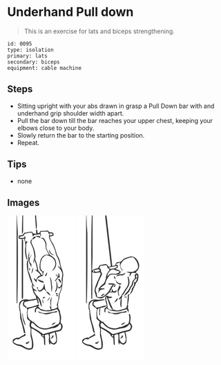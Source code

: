 # Underhand Pull down
> This is an exercise for lats and biceps strengthening.

``` 
id: 0095 
type: isolation 
primary: lats 
secondary: biceps 
equipment: cable machine 
``` 

## Steps

 - Sitting upright with your abs drawn in grasp a Pull Down bar with and underhand grip shoulder width apart.
 - Pull the bar down till the bar reaches your upper chest, keeping your elbows close to your body.
 - Slowly return the bar to the starting position.
 - Repeat.

## Tips

 - none

## Images

<svg width="118pt" height="250pt" viewBox="0 0 118 250" xmlns="http://www.w3.org/2000/svg">
  <g fill="#FFF">
    <path d="M0 0h16.32c-.17 45-.04 89.99-.08 134.99.04 5.89-.16 11.78.21 17.66l.97-.21c1.22-36.14 1.22-72.3.98-108.44-.82-5.99.54-12.01-.26-17.99-.83-8.65-.98-17.34-1.41-26.01h9.45c-.11 10.98-1 21.98-.4 32.95.88-1.89 1.79-3.86 1.71-5.99.05-8.99-.02-17.97-.01-26.96h20.8c.37 7.85 1.25 15.67 1.65 23.52.26-.17.77-.5 1.03-.66 1.41-7.52-1.03-15.24-.8-22.86H118v250H0V0m51.18 24.63l-.85-.1c-.29 2.47-.17 4.95.2 7.4-2.63-.27-6.46.56-6.82-3.16-4.69-1.04-9.18 1.19-13.84 1.32-1.05 1.26-1.93 2.66-2.99 3.91-2.1.53-4.27.67-6.41.89-.36 1.51-.69 3.02-1 4.54 2.87 2.36 6.46 1.62 9.81.91 1.26 4.75 3.02 9.62 2.11 14.61-.89 6.09-.31 12.32 1.3 18.25.52 1.38.77 3.67 2.69 3.62-3.05-9.21-3.23-19.75-2.19-28.97.4 0 1.21 0 1.61-.01-.15-1.34-.3-2.69-.46-4.03-.52.66-1.05 1.33-1.58 2-1.86.51-1.27-2.71-2.12-3.7.42-1.37.84-2.73 1.27-4.09a181.6 181.6 0 0 0-2.05-2.61c.01.8.05 2.39.06 3.19-3.07.38-6.28 1.18-9.18-.4 1.87-2.27 4.99-2 7.57-2.71.99-1.52 1.3-4.12 3.56-4.14 3.73-.34 7.43-2.16 11.19-1.23.51 1.99.79 4.04 1.38 6.02 1.32-.19 1.87-1.47 2.56-2.44 3.53-.42 7.06-.81 10.57-1.3-.11 1.19-.35 3.59-.46 4.78 1.78-1.97 2-4.59.46-6.79.27-.58.81-1.75 1.08-2.34 4.03.19 8.06.24 12.09.02.43 1.35.83 2.71 1.21 4.08 1.88-1.32 4.25-.83 6.4-.84.12.56.35 1.66.47 2.22-1.71.56-3.43 1.09-5.16 1.57l.75-1.95-1.89-.76c.16 1.84.17 3.67.03 5.51 1.38 5.07 4.31 9.46 6.84 13.99 1.68 4.33 4.01 8.46 4.68 13.11.84 4.88 4.12 8.82 5.51 13.51 1.3 4.51 2.17 9.13 3.27 13.68-1.43-1.83-2.72-3.95-5.03-4.79 1.41 2.77 3.53 5.06 5.39 7.52.87 1.74 1.43 3.63 2.41 5.33.16 3.12-.37 6.21-.96 9.26-.73 2.99.97 6.03.08 9-.74 2.3-2.17 4.27-3.54 6.22-1.21-.46-2.42-.91-3.63-1.35.74 1.28 1.47 2.55 2.21 3.83 1.92-.91 3.37-2.45 4.63-4.12-1.08 4.69-1.76 9.77-4.85 13.66-.31 6.03-.68 12.37-3.33 17.89.38 1.67.69 3.35.97 5.05-3.17 1.99-6.79 3.29-10.58 3.2-.63-7.06-1.23-14.35 1.2-21.15-4.29 4.41-3.05 11.29-2.09 16.77l-2.15-.6c.77 2.12 1.55 4.24 2.3 6.38-3.07.31-6.15.54-9.23.57-3.03-1.25-6.42-1.33-9.41-2.73-1.31-1.49-2.35-3.39-4.46-3.81 2.27-.06 2.76-2.2 2.07-4.08-6.58 3.08-13.91 4.85-21.14 5.91-.65-.99-1.3-2-1.92-3.01-.8-.51-1.59-1.02-2.38-1.53l-.21-3.54c.31-.49.93-1.46 1.23-1.94 6.76-1.33 13.58-2.32 20.31-3.81-.58-.62-1.17-1.21-1.77-1.8-3.64.93-7.35 1.51-11.04 2.16-5.68-2.15-13.68-1.04-16.71 4.79-1.21 5.46-.72 11.1 1.01 16.39-.09 3.78.13 7.56.49 11.32 2.64 8.44 4.79 17.08 6.59 25.75.53-.31 1.58-.91 2.11-1.21-1.27-8.43-4.81-16.26-6.38-24.64-.81-6.36-2.02-12.67-2.98-19.01-.56-3.38.49-6.89 2.44-9.65 1.23-1.77 3.61-1.88 5.46-2.64-2.47 2.28-3.36 5.58-2.25 8.79 1.38 1.5 3.23 2.45 4.87 3.63.02.38.05 1.13.07 1.51.3-.3.91-.89 1.21-1.18.45 1.09.89 2.19 1.32 3.28-1.79 4.19-.5 8.82-.84 13.22-.48 3.49 3.35 5.02 5.54 6.89-.89 3.8-2.36 8.45.71 11.67.22 5.64-.92 11.42.76 16.93 1.56 5.61 2.17 11.77.96 17.46-5.17 2.52-10.44-.7-14.71-3.48-3.08-2.25-7.02-2.1-10.55-3.06-2.44-.78-4.54-2.31-6.67-3.69 1.26-1.99 2.75-3.84 4.75-5.13 2.25.29 4.93 1.18 6.71-.79 3-2.62 7-3.46 10.27-5.6-.2-.82-.59-2.46-.78-3.28-.95.9-1.87 1.84-2.77 2.79-2.85 1.23-5.57 2.73-8.02 4.63-4.18-.28-8.32.84-11.08 4.15.08 1.5-.22 3.08.3 4.52 3.38 3.44 8 5.2 12.69 5.94 5.22 1.95 9.77 6.19 15.61 6.25 2.49-.53 6.59-.91 6.79-4.18 1.8-8.18-1.67-16.18-3.02-24.14-.02-2.97-.3-5.95.15-8.89 5.38 2.34 10.1 5.89 14.89 9.24 1.62.86 1.82 2.81 2.69 4.26 1.06 1.22 2.62 1.86 3.79 2.99.75 3.12.4 6.37.73 9.55-.22 1.58.73 2.69 1.98 3.5-.27-6-.03-12.03-.76-17.99 2.05-.61 4.11-1.21 6.18-1.76.77 2.27 1.47 4.65.97 7.07-.69 3.66.05 7.33.62 10.95l1.85-.54c-.14-.75-.43-2.26-.57-3.01.5.62.98 1.27 1.44 1.94 1.8.81 3.64 1.55 5.48 2.28 2.06-1.22 4.63-2.52 4.85-5.24.79-5.66-.06-11.42-1.61-16.88 2.45-.56 4.95-.94 7.35-1.71 2.53-1.19 3.58-4.03 4.28-6.54.76-3.3-1.63-5.95-3.61-8.23.96-4.73 1.59-9.79-.1-14.43-.67-1.83-.7-3.79-.83-5.71-1.5-1.64-2.61-3.65-2.95-5.87-2.04-7.74 2.89-15.07 2.13-22.86 5.09-8.41 5.2-18.66 5.66-28.17 1.78-5.55.4-11.34-1.83-16.52-2.62-5.81-2.19-12.48-5.02-18.21-1.55-3.35-3.96-6.38-4.48-10.13-.48-3.17-1.94-6.05-2.99-9.04-1.91-6.49-7.44-11.38-8.23-18.29 2.24-.52 4.46-1.14 6.68-1.75-.27-1.49.25-3.42-1.08-4.51-1.51-1.68-4.08-.78-6.06-1.08-1.02-1.06-2.06-2.1-3.14-3.1-3.69.83-7.45.45-11.18.52-2.15-.02-2.6 2.56-3.57 3.99-.67.01-2.02.04-2.69.06-.37-1.98-.65-3.97-1.05-5.94l-.62-.23m3.2 13.05c1.2.68 2.43 1.3 3.7 1.86-.46-.91-1.38-2.72-1.84-3.63-2.47-.54-5.02-.01-7.51.12 1.69 1.11 3.65 1.53 5.65 1.65m-8.6.03l-.54.52c-.4.46-1.22 1.37-1.62 1.82.48.51.97 1.01 1.47 1.5 1.63-1.32 3.27-2.63 4.97-3.86-1.31-.75-3.11-1.35-4.28.02m13.38 1.42c-.33 1.49 1.98.97 2.81 1.68 1.67 1.54 2.54 3.75 3.59 5.73 2.05 3.73.11 8.24 1.94 12.03 1.66 3.41 3.27 6.85 5.16 10.15-6.52-2.4-13.28 2.87-14.91 9.1-1.18 4.91-2.11 10.08-1.18 15.12.19 2.86 3.58 3.66 4.65 6.08.29 1.86.09 3.76-.02 5.63-2.67-2.73-4.2-6.38-7.3-8.73-1.26-6.82-2.51-13.7-5.58-20 1.34-3.54.76-7.27-.07-10.85-.48-6.18-3.73-11.59-5.98-17.23-.93-2.65-.09-5.25 2.64-6.4-.72.12-2.15.38-2.87.51-1.54 1.75-2.32 4.05-1.25 6.27 2.45 5.38 5.13 10.85 5.55 16.86.91 4.2 1.89 9.02-.87 12.77.04 1.85.15 3.71.46 5.54 1.05-2.17.5-4.63.66-6.93 3.11 5.65 4.65 11.98 5.38 18.35-.87-.1-2.61-.29-3.48-.39 3.37 3.13 7.97 5.16 9.46 9.88-1.44.45-2.87.92-4.29 1.41-1.11 2.11-2.46 4.07-3.71 6.09-1.27-1.16-2.55-2.29-3.98-3.24.65 3.08 2.77 5.48 5.02 7.55.2-1.76-.03-3.58.51-5.28 1.22-1.62 3.02-2.66 4.58-3.92 1.99-.73 3.96-1.52 5.99-2.13.73-2.54-.44-6.18 2.58-7.44-1.52-.07-3.05-.13-4.58-.18l1.06-.87c-1.11-1.33-3.18-2.24-3.18-4.22-.83-5.34-.08-10.95 1.9-15.96 1.41-3.66 4.86-5.76 8.23-7.37 6.69 1.54 14.66 5.62 15.27 13.31.95 5.56-2.57 10.64-6.02 14.58 8.45-3.83 10.22-16.4 3.93-22.88-1.93-2.2-4.68-3.33-6.98-5.05-2.52-3.99-5.18-8.03-6.47-12.62-.2-3.41 1.03-7.11-.82-10.25-1.55-3.18-3.13-8.42-7.83-6.7m-33.53 1.82c-.08 1.01-.23 3.02-.3 4.02-.18 31-.04 61.99-.1 92.98-.02 2.43.02 4.87.23 7.29 2.54-.8 1.91-3.36 2.06-5.27-.05-31.32-.04-62.64 0-93.96-.21-1.8.58-4.4-1.89-5.06m55.84 29c-1.67-2.13-4.06-3.49-5.98-5.35-1.06-1.58-1.62-3.41-2.42-5.12-1.47 5.31 4.32 8.67 8.4 10.47m-44.92-.61c-.69 1.6-.22 3.35.2 4.94.19 1.89.02 3.8.35 5.67 1.49 3.66 4.03 6.93 4.49 10.97.01-2.03.18-4.05.44-6.05-1.1-1.48-2.22-2.94-3.38-4.38.3-2.52-.3-5.32 1.18-7.56 1.09-1.88 2.12-3.81 2.78-5.89-1.62 2.07-2.68 4.5-4.07 6.73l-.55-.75c-.53-.87-.8-1.8-.8-2.79.25-.25.75-.76 1.01-1.01-.07-2.79-.05-5.58.08-8.37-.61 2.83-.46 5.83-1.73 8.49M34.39 79.5c-.79 5.57-.12 11.22.79 16.73 2.49 7.81 4.43 15.86 8.33 23.13-.42 1.85-1.17 3.81-.39 5.68 1.52 4.33 1.91 9.23 5.05 12.83 2.05 1.98 1.86 4.91 2.22 7.52 1.68 2.54 2.77 5.41 2.64 8.5.58-.71 1.16-1.42 1.75-2.13-.41-3.18-1.61-6.14-2.73-9.11 4.97 4.11 3.82 11.48 8.08 16.04-.69-4.79-1.17-9.85-3.6-14.13-3.73-4.59-9.08-8.38-10.17-14.57 1.75.72 3.51 1.42 5.34 1.95-1.65-2.66-4.8-3.69-6.79-6-.25-1.23-.76-3.7-1.01-4.93 1.35 1.13 2.74 2.19 4.18 3.2-2.19-3.62-5.1-7.03-5.21-11.49-2.24-5.54-3.75-11.41-6.46-16.75.06-6.34-.84-12.67-.37-19.03-.6.82-1.15 1.68-1.65 2.56m4.55 16.1c.68-1.37.71-3.25.08-4.64-1.39.37-1.39 4.22-.08 4.64m2.61 5.78c2.86-2.7 3.38-6.64 3.49-10.39-2.46 2.94-1.67 7.12-3.49 10.39m27.46-2.74c-1.22 2.15-2.41 4.32-3.66 6.46.36.13 1.08.4 1.44.53 1.75-1.94 2.91-4.34 2.22-6.99m19.85.94c-.07 2.14-.06 4.28-.01 6.41-1.02-.94-3.04-2.82-4.06-3.76l-.61 1.11c.93.76 2.81 2.28 3.74 3.04-1.79 2.77-3.94 5.29-5.61 8.13 4.21-1.04 4.34-7.18 8.98-7.08-.41-2.73-.52-5.65-2.43-7.85m-12.1 33.87c1.06-3.76 1.83-7.75 1.01-11.63-1-5.08-.28-10.68-3.56-15.06 1.46 8.82 2.65 17.73 2.55 26.69m11.6-22.34c1.79 2.12 3.18 4.54 4.92 6.69 1.07-3.28-1.38-5.83-3.36-8.05l-1.56 1.36M52.57 111c2.31 3.79 6.92 5.23 11.03 6.11-.46-.99-.93-1.97-1.41-2.94-3.34-.65-6.21-2.72-9.62-3.17m32.64 2.41c.21 6.09 1.62 12.6-1.95 18.09.09.65.27 1.95.37 2.6 1.78-3.44 3.99-6.98 3.77-11.01-.27-3.31-.61-6.7-2.19-9.68m-21.05 5.19c-.64 2.48-1.11 5.05-2.33 7.34-1.32 2.17-3.62 3.46-5.74 4.73-1.15-.95-2.31-1.9-3.5-2.8.54 2.2 1.84 4.67 4.54 4.35 2.55-.73 4.51-2.72 6.44-4.44 1.82 1.76 3.69 3.51 5.9 4.77-1.12-1.6-2.62-2.95-3.53-4.69-.66-3.07-.68-6.28-1.78-9.26m-12.68 6.48c-.29 1.16.18 1.88 1.42 2.15 1.83-.46-.18-3.36-1.42-2.15m16.05 7.69c2.32 2.39 4.62 4.94 7.7 6.37-1.16-3.16-3.85-7.07-7.7-6.37m16.92 2.34c-.85 1.69 2.98 3.01 3.33 1.18-.38-1.25-2.25-2.03-3.33-1.18m1.1 3.05c-.89 1.22 1.1 3.05 2.14 1.82.9-1.23-1.09-3.06-2.14-1.82m-20.82 3.31c-1.28-.11-4.96 2.61-1.86 2.51 1.12.2 3.75-1.91 1.86-2.51m4.37 7.66c2.28-2.13 4.49-4.57 5.18-7.71-2.1 2.29-3.7 4.99-5.18 7.71m-8.13-3.9c-.17 2.88.56 5.69 1.78 8.28.02-2.86-.23-5.8-1.78-8.28m-34.4 23.24c-.65 7.95.82 16.06 5.09 22.89-.3-6.09-4.4-11.25-4.38-17.37a31.95 31.95 0 0 0-.71-5.52m8.77 51.87c-.69.06-2.05.19-2.73.25-.03.6-.1 1.81-.13 2.41 2.94.43 5.83-1.83 5.75-4.88-.98.72-1.94 1.46-2.89 2.22z"/>
    <path d="M38.91 161.46c4.45-1.14 8.87-2.42 13.32-3.55-1.3 1.43-2.85 2.66-3.97 4.25-.32 1.94-.29 3.91-.38 5.87l1.9.04c.1-2.01.24-4.03.4-6.04 1.17-.25 2.35-.49 3.53-.72 1.79 1.6 3.8 2.95 6.03 3.89 5.38.89 10.94 1.87 16.36.72 3.57-1.07 7.08-2.34 10.75-3.09.8 1.47 1.65 2.93 2.57 4.34 1.61 6.96 3.51 14.7-.24 21.36-4.77 1.41-8.8 4.81-13.85 5.35-6.22 3.22-13.72 2.7-19.95-.14-3.33-2.4-6.29-5.27-9.25-8.1.01-.72.04-2.15.05-2.87l-.96 2.82c-.93-.78-1.84-1.59-2.73-2.42-1.38-.82-2.76-1.64-4.14-2.44.67-.3 2-.91 2.67-1.21-.58.15-1.76.45-2.34.6-3.49-2.97-3.33-8-3.41-12.18.3-2.44.46-6.31 3.64-6.48m14.79 4.87c.93 4.28 5.96 2.85 9.06 4.24 5.04 2.23 10.57.24 15.45-1.49 2.8-.43 5.67-.44 8.42-1.19-.13-.54-.39-1.62-.52-2.17-4.24 2.04-9.02 2-13.52 3.11-6.37 1.56-13.27 1-18.89-2.5m23.6 24.12c2.58-1.16 5.25-2.44 7.06-4.7-2.93.5-6.3 1.41-7.06 4.7z"/>
    <path d="M42.11 187.25c1.07-1.68 2.79-.06 3.79.73 4.83 6.01 12.2 10.32 20.07 10.18 5.1-.25 9.89-2.26 14.95-2.7 4.62-.31 8.38-3.62 10.84-7.31 3.45 3.19 2.44 10.22-2.65 10.86-9.13 1.48-17.69 5.08-26.69 7.07-5.82-4.59-12.11-8.68-18.8-11.91-2.69-.98-2.78-4.78-1.51-6.92zM73.9 205.78c2.9-1.22 5.81-2.44 8.86-3.26.99 4.45 2.27 8.91 2.55 13.45-.72 2.86-2.7 7.15-6.36 5.58-2.72-1.73-4.31-4.73-5.02-7.8 3.27.31 6.62-1.52 6.55-5.09-.46-.1-1.38-.29-1.84-.39-.64 2.39-1.75 4.58-4.31 5.35-.19-2.61-.32-5.23-.43-7.84zM61.05 207.9c1.02-1.03 3.34.32 2.49 1.69-.97.98-3.31-.39-2.49-1.69z"/>
  </g>
  <g fill="#333">
    <path d="M16.32 0h.41c.43 8.67.58 17.36 1.41 26.01.8 5.98-.56 12 .26 17.99.24 36.14.24 72.3-.98 108.44l-.97.21c-.37-5.88-.17-11.77-.21-17.66.04-45-.09-89.99.08-134.99zM26.18 0h1.3c-.01 8.99.06 17.97.01 26.96.08 2.13-.83 4.1-1.71 5.99-.6-10.97.29-21.97.4-32.95zM48.28 0h1.88c-.23 7.62 2.21 15.34.8 22.86-.26.16-.77.49-1.03.66-.4-7.85-1.28-15.67-1.65-23.52z"/>
    <path d="M51.18 24.63l.62.23c.4 1.97.68 3.96 1.05 5.94.67-.02 2.02-.05 2.69-.06.97-1.43 1.42-4.01 3.57-3.99 3.73-.07 7.49.31 11.18-.52 1.08 1 2.12 2.04 3.14 3.1 1.98.3 4.55-.6 6.06 1.08 1.33 1.09.81 3.02 1.08 4.51-2.22.61-4.44 1.23-6.68 1.75.79 6.91 6.32 11.8 8.23 18.29 1.05 2.99 2.51 5.87 2.99 9.04.52 3.75 2.93 6.78 4.48 10.13 2.83 5.73 2.4 12.4 5.02 18.21 2.23 5.18 3.61 10.97 1.83 16.52-.46 9.51-.57 19.76-5.66 28.17.76 7.79-4.17 15.12-2.13 22.86.34 2.22 1.45 4.23 2.95 5.87.13 1.92.16 3.88.83 5.71 1.69 4.64 1.06 9.7.1 14.43 1.98 2.28 4.37 4.93 3.61 8.23-.7 2.51-1.75 5.35-4.28 6.54-2.4.77-4.9 1.15-7.35 1.71 1.55 5.46 2.4 11.22 1.61 16.88-.22 2.72-2.79 4.02-4.85 5.24-1.84-.73-3.68-1.47-5.48-2.28-.46-.67-.94-1.32-1.44-1.94.14.75.43 2.26.57 3.01l-1.85.54c-.57-3.62-1.31-7.29-.62-10.95.5-2.42-.2-4.8-.97-7.07-2.07.55-4.13 1.15-6.18 1.76.73 5.96.49 11.99.76 17.99-1.25-.81-2.2-1.92-1.98-3.5-.33-3.18.02-6.43-.73-9.55-1.17-1.13-2.73-1.77-3.79-2.99-.87-1.45-1.07-3.4-2.69-4.26-4.79-3.35-9.51-6.9-14.89-9.24-.45 2.94-.17 5.92-.15 8.89 1.35 7.96 4.82 15.96 3.02 24.14-.2 3.27-4.3 3.65-6.79 4.18-5.84-.06-10.39-4.3-15.61-6.25-4.69-.74-9.31-2.5-12.69-5.94-.52-1.44-.22-3.02-.3-4.52 2.76-3.31 6.9-4.43 11.08-4.15 2.45-1.9 5.17-3.4 8.02-4.63.9-.95 1.82-1.89 2.77-2.79.19.82.58 2.46.78 3.28-3.27 2.14-7.27 2.98-10.27 5.6-1.78 1.97-4.46 1.08-6.71.79-2 1.29-3.49 3.14-4.75 5.13 2.13 1.38 4.23 2.91 6.67 3.69 3.53.96 7.47.81 10.55 3.06 4.27 2.78 9.54 6 14.71 3.48 1.21-5.69.6-11.85-.96-17.46-1.68-5.51-.54-11.29-.76-16.93-3.07-3.22-1.6-7.87-.71-11.67-2.19-1.87-6.02-3.4-5.54-6.89.34-4.4-.95-9.03.84-13.22-.43-1.09-.87-2.19-1.32-3.28-.3.29-.91.88-1.21 1.18-.02-.38-.05-1.13-.07-1.51-1.64-1.18-3.49-2.13-4.87-3.63-1.11-3.21-.22-6.51 2.25-8.79-1.85.76-4.23.87-5.46 2.64-1.95 2.76-3 6.27-2.44 9.65.96 6.34 2.17 12.65 2.98 19.01 1.57 8.38 5.11 16.21 6.38 24.64-.53.3-1.58.9-2.11 1.21-1.8-8.67-3.95-17.31-6.59-25.75-.36-3.76-.58-7.54-.49-11.32-1.73-5.29-2.22-10.93-1.01-16.39 3.03-5.83 11.03-6.94 16.71-4.79 3.69-.65 7.4-1.23 11.04-2.16.6.59 1.19 1.18 1.77 1.8-6.73 1.49-13.55 2.48-20.31 3.81-.3.48-.92 1.45-1.23 1.94l.21 3.54c.79.51 1.58 1.02 2.38 1.53.62 1.01 1.27 2.02 1.92 3.01 7.23-1.06 14.56-2.83 21.14-5.91.69 1.88.2 4.02-2.07 4.08 2.11.42 3.15 2.32 4.46 3.81 2.99 1.4 6.38 1.48 9.41 2.73 3.08-.03 6.16-.26 9.23-.57-.75-2.14-1.53-4.26-2.3-6.38l2.15.6c-.96-5.48-2.2-12.36 2.09-16.77-2.43 6.8-1.83 14.09-1.2 21.15 3.79.09 7.41-1.21 10.58-3.2-.28-1.7-.59-3.38-.97-5.05 2.65-5.52 3.02-11.86 3.33-17.89 3.09-3.89 3.77-8.97 4.85-13.66-1.26 1.67-2.71 3.21-4.63 4.12-.74-1.28-1.47-2.55-2.21-3.83 1.21.44 2.42.89 3.63 1.35 1.37-1.95 2.8-3.92 3.54-6.22.89-2.97-.81-6.01-.08-9 .59-3.05 1.12-6.14.96-9.26-.98-1.7-1.54-3.59-2.41-5.33-1.86-2.46-3.98-4.75-5.39-7.52 2.31.84 3.6 2.96 5.03 4.79-1.1-4.55-1.97-9.17-3.27-13.68-1.39-4.69-4.67-8.63-5.51-13.51-.67-4.65-3-8.78-4.68-13.11-2.53-4.53-5.46-8.92-6.84-13.99.14-1.84.13-3.67-.03-5.51l1.89.76-.75 1.95c1.73-.48 3.45-1.01 5.16-1.57-.12-.56-.35-1.66-.47-2.22-2.15.01-4.52-.48-6.4.84-.38-1.37-.78-2.73-1.21-4.08-4.03.22-8.06.17-12.09-.02-.27.59-.81 1.76-1.08 2.34 1.54 2.2 1.32 4.82-.46 6.79.11-1.19.35-3.59.46-4.78-3.51.49-7.04.88-10.57 1.3-.69.97-1.24 2.25-2.56 2.44-.59-1.98-.87-4.03-1.38-6.02-3.76-.93-7.46.89-11.19 1.23-2.26.02-2.57 2.62-3.56 4.14-2.58.71-5.7.44-7.57 2.71 2.9 1.58 6.11.78 9.18.4-.01-.8-.05-2.39-.06-3.19.69.86 1.37 1.73 2.05 2.61-.43 1.36-.85 2.72-1.27 4.09.85.99.26 4.21 2.12 3.7.53-.67 1.06-1.34 1.58-2 .16 1.34.31 2.69.46 4.03-.4.01-1.21.01-1.61.01-1.04 9.22-.86 19.76 2.19 28.97-1.92.05-2.17-2.24-2.69-3.62-1.61-5.93-2.19-12.16-1.3-18.25.91-4.99-.85-9.86-2.11-14.61-3.35.71-6.94 1.45-9.81-.91.31-1.52.64-3.03 1-4.54 2.14-.22 4.31-.36 6.41-.89 1.06-1.25 1.94-2.65 2.99-3.91 4.66-.13 9.15-2.36 13.84-1.32.36 3.72 4.19 2.89 6.82 3.16-.37-2.45-.49-4.93-.2-7.4l.85.1M38.91 161.46c-3.18.17-3.34 4.04-3.64 6.48.08 4.18-.08 9.21 3.41 12.18.58-.15 1.76-.45 2.34-.6-.67.3-2 .91-2.67 1.21 1.38.8 2.76 1.62 4.14 2.44.89.83 1.8 1.64 2.73 2.42l.96-2.82c-.01.72-.04 2.15-.05 2.87 2.96 2.83 5.92 5.7 9.25 8.1 6.23 2.84 13.73 3.36 19.95.14 5.05-.54 9.08-3.94 13.85-5.35 3.75-6.66 1.85-14.4.24-21.36-.92-1.41-1.77-2.87-2.57-4.34-3.67.75-7.18 2.02-10.75 3.09-5.42 1.15-10.98.17-16.36-.72-2.23-.94-4.24-2.29-6.03-3.89-1.18.23-2.36.47-3.53.72-.16 2.01-.3 4.03-.4 6.04l-1.9-.04c.09-1.96.06-3.93.38-5.87 1.12-1.59 2.67-2.82 3.97-4.25-4.45 1.13-8.87 2.41-13.32 3.55m3.2 25.79c-1.27 2.14-1.18 5.94 1.51 6.92 6.69 3.23 12.98 7.32 18.8 11.91 9-1.99 17.56-5.59 26.69-7.07 5.09-.64 6.1-7.67 2.65-10.86-2.46 3.69-6.22 7-10.84 7.31-5.06.44-9.85 2.45-14.95 2.7-7.87.14-15.24-4.17-20.07-10.18-1-.79-2.72-2.41-3.79-.73m31.79 18.53c.11 2.61.24 5.23.43 7.84 2.56-.77 3.67-2.96 4.31-5.35.46.1 1.38.29 1.84.39.07 3.57-3.28 5.4-6.55 5.09.71 3.07 2.3 6.07 5.02 7.8 3.66 1.57 5.64-2.72 6.36-5.58-.28-4.54-1.56-9-2.55-13.45-3.05.82-5.96 2.04-8.86 3.26m-12.85 2.12c-.82 1.3 1.52 2.67 2.49 1.69.85-1.37-1.47-2.72-2.49-1.69z"/>
    <path d="M54.38 37.68c-2-.12-3.96-.54-5.65-1.65 2.49-.13 5.04-.66 7.51-.12.46.91 1.38 2.72 1.84 3.63-1.27-.56-2.5-1.18-3.7-1.86zM45.78 37.71c1.17-1.37 2.97-.77 4.28-.02-1.7 1.23-3.34 2.54-4.97 3.86-.5-.49-.99-.99-1.47-1.5.4-.45 1.22-1.36 1.62-1.82l.54-.52z"/>
    <path d="M59.16 39.13c4.7-1.72 6.28 3.52 7.83 6.7 1.85 3.14.62 6.84.82 10.25 1.29 4.59 3.95 8.63 6.47 12.62 2.3 1.72 5.05 2.85 6.98 5.05 6.29 6.48 4.52 19.05-3.93 22.88 3.45-3.94 6.97-9.02 6.02-14.58-.61-7.69-8.58-11.77-15.27-13.31-3.37 1.61-6.82 3.71-8.23 7.37-1.98 5.01-2.73 10.62-1.9 15.96 0 1.98 2.07 2.89 3.18 4.22l-1.06.87c1.53.05 3.06.11 4.58.18-3.02 1.26-1.85 4.9-2.58 7.44-2.03.61-4 1.4-5.99 2.13-1.56 1.26-3.36 2.3-4.58 3.92-.54 1.7-.31 3.52-.51 5.28-2.25-2.07-4.37-4.47-5.02-7.55 1.43.95 2.71 2.08 3.98 3.24 1.25-2.02 2.6-3.98 3.71-6.09 1.42-.49 2.85-.96 4.29-1.41-1.49-4.72-6.09-6.75-9.46-9.88.87.1 2.61.29 3.48.39-.73-6.37-2.27-12.7-5.38-18.35-.16 2.3.39 4.76-.66 6.93-.31-1.83-.42-3.69-.46-5.54 2.76-3.75 1.78-8.57.87-12.77-.42-6.01-3.1-11.48-5.55-16.86-1.07-2.22-.29-4.52 1.25-6.27.72-.13 2.15-.39 2.87-.51-2.73 1.15-3.57 3.75-2.64 6.4 2.25 5.64 5.5 11.05 5.98 17.23.83 3.58 1.41 7.31.07 10.85 3.07 6.3 4.32 13.18 5.58 20 3.1 2.35 4.63 6 7.3 8.73.11-1.87.31-3.77.02-5.63-1.07-2.42-4.46-3.22-4.65-6.08-.93-5.04 0-10.21 1.18-15.12 1.63-6.23 8.39-11.5 14.91-9.1-1.89-3.3-3.5-6.74-5.16-10.15-1.83-3.79.11-8.3-1.94-12.03-1.05-1.98-1.92-4.19-3.59-5.73-.83-.71-3.14-.19-2.81-1.68zM25.63 40.95c2.47.66 1.68 3.26 1.89 5.06-.04 31.32-.05 62.64 0 93.96-.15 1.91.48 4.47-2.06 5.27-.21-2.42-.25-4.86-.23-7.29.06-30.99-.08-61.98.1-92.98.07-1 .22-3.01.3-4.02z"/>
    <path d="M81.47 69.95c-4.08-1.8-9.87-5.16-8.4-10.47.8 1.71 1.36 3.54 2.42 5.12 1.92 1.86 4.31 3.22 5.98 5.35zM36.55 69.34c1.27-2.66 1.12-5.66 1.73-8.49-.13 2.79-.15 5.58-.08 8.37-.26.25-.76.76-1.01 1.01 0 .99.27 1.92.8 2.79l.55.75c1.39-2.23 2.45-4.66 4.07-6.73-.66 2.08-1.69 4.01-2.78 5.89-1.48 2.24-.88 5.04-1.18 7.56 1.16 1.44 2.28 2.9 3.38 4.38-.26 2-.43 4.02-.44 6.05-.46-4.04-3-7.31-4.49-10.97-.33-1.87-.16-3.78-.35-5.67-.42-1.59-.89-3.34-.2-4.94zM34.39 79.5c.5-.88 1.05-1.74 1.65-2.56-.47 6.36.43 12.69.37 19.03 2.71 5.34 4.22 11.21 6.46 16.75.11 4.46 3.02 7.87 5.21 11.49a61.614 61.614 0 0 1-4.18-3.2c.25 1.23.76 3.7 1.01 4.93 1.99 2.31 5.14 3.34 6.79 6-1.83-.53-3.59-1.23-5.34-1.95 1.09 6.19 6.44 9.98 10.17 14.57 2.43 4.28 2.91 9.34 3.6 14.13-4.26-4.56-3.11-11.93-8.08-16.04 1.12 2.97 2.32 5.93 2.73 9.11-.59.71-1.17 1.42-1.75 2.13.13-3.09-.96-5.96-2.64-8.5-.36-2.61-.17-5.54-2.22-7.52-3.14-3.6-3.53-8.5-5.05-12.83-.78-1.87-.03-3.83.39-5.68-3.9-7.27-5.84-15.32-8.33-23.13-.91-5.51-1.58-11.16-.79-16.73z"/>
    <path d="M38.94 95.6c-1.31-.42-1.31-4.27.08-4.64.63 1.39.6 3.27-.08 4.64zM41.55 101.38c1.82-3.27 1.03-7.45 3.49-10.39-.11 3.75-.63 7.69-3.49 10.39zM69.01 98.64c.69 2.65-.47 5.05-2.22 6.99-.36-.13-1.08-.4-1.44-.53 1.25-2.14 2.44-4.31 3.66-6.46zM88.86 99.58c1.91 2.2 2.02 5.12 2.43 7.85-4.64-.1-4.77 6.04-8.98 7.08 1.67-2.84 3.82-5.36 5.61-8.13-.93-.76-2.81-2.28-3.74-3.04l.61-1.11c1.02.94 3.04 2.82 4.06 3.76-.05-2.13-.06-4.27.01-6.41zM76.76 133.45c.1-8.96-1.09-17.87-2.55-26.69 3.28 4.38 2.56 9.98 3.56 15.06.82 3.88.05 7.87-1.01 11.63zM88.36 111.11l1.56-1.36c1.98 2.22 4.43 4.77 3.36 8.05-1.74-2.15-3.13-4.57-4.92-6.69zM52.57 111c3.41.45 6.28 2.52 9.62 3.17.48.97.95 1.95 1.41 2.94-4.11-.88-8.72-2.32-11.03-6.11zM85.21 113.41c1.58 2.98 1.92 6.37 2.19 9.68.22 4.03-1.99 7.57-3.77 11.01-.1-.65-.28-1.95-.37-2.6 3.57-5.49 2.16-12 1.95-18.09zM64.16 118.6c1.1 2.98 1.12 6.19 1.78 9.26.91 1.74 2.41 3.09 3.53 4.69-2.21-1.26-4.08-3.01-5.9-4.77-1.93 1.72-3.89 3.71-6.44 4.44-2.7.32-4-2.15-4.54-4.35 1.19.9 2.35 1.85 3.5 2.8 2.12-1.27 4.42-2.56 5.74-4.73 1.22-2.29 1.69-4.86 2.33-7.34z"/>
    <path d="M51.48 125.08c1.24-1.21 3.25 1.69 1.42 2.15-1.24-.27-1.71-.99-1.42-2.15zM67.53 132.77c3.85-.7 6.54 3.21 7.7 6.37-3.08-1.43-5.38-3.98-7.7-6.37zM84.45 135.11c1.08-.85 2.95-.07 3.33 1.18-.35 1.83-4.18.51-3.33-1.18zM85.55 138.16c1.05-1.24 3.04.59 2.14 1.82-1.04 1.23-3.03-.6-2.14-1.82zM64.73 141.47c1.89.6-.74 2.71-1.86 2.51-3.1.1.58-2.62 1.86-2.51zM69.1 149.13c1.48-2.72 3.08-5.42 5.18-7.71-.69 3.14-2.9 5.58-5.18 7.71zM60.97 145.23c1.55 2.48 1.8 5.42 1.78 8.28-1.22-2.59-1.95-5.4-1.78-8.28zM53.7 166.33c5.62 3.5 12.52 4.06 18.89 2.5 4.5-1.11 9.28-1.07 13.52-3.11.13.55.39 1.63.52 2.17-2.75.75-5.62.76-8.42 1.19-4.88 1.73-10.41 3.72-15.45 1.49-3.1-1.39-8.13.04-9.06-4.24zM26.57 168.47c.4 1.81.63 3.66.71 5.52-.02 6.12 4.08 11.28 4.38 17.37-4.27-6.83-5.74-14.94-5.09-22.89zM77.3 190.45c.76-3.29 4.13-4.2 7.06-4.7-1.81 2.26-4.48 3.54-7.06 4.7zM35.34 220.34c.95-.76 1.91-1.5 2.89-2.22.08 3.05-2.81 5.31-5.75 4.88.03-.6.1-1.81.13-2.41.68-.06 2.04-.19 2.73-.25z"/>
  </g>
</svg>

<svg width="118pt" height="250pt" viewBox="0 0 118 250" xmlns="http://www.w3.org/2000/svg">
  <g fill="#FFF">
    <path d="M0 0h16.36c-.23 50.64-.1 101.29-.07 151.94.27.21.82.63 1.1.84 1.47-40.6 1.06-81.23 1.08-121.85-.86-10.29-1.42-20.61-1.7-30.93h9.42c-1.56 48.2-.73 96.44-.95 144.65.75-.14 1.49-.29 2.23-.43-1.29-2.25-.49-4.83-.49-7.26.2-12.98-.15-25.96-.34-38.93 3.9 3.92 9.38.48 14.06.77.22.77.66 2.32.88 3.1-3.72 8.94-8.31 17.56-10.58 27.04-.31 2.66.75 5.22 1.53 7.71.57 1.87.58 4.3 2.29 5.55 2.24 1.01 4.7 1.65 7.15 1.86 4.38-.32 7.03-4.26 10.65-6.21 1.44-1.33 2.84-2.71 4.25-4.08 1.97.13 3.95.11 5.92-.03.85.1 2.54.3 3.39.41 2.16-.17 2.83-2.65 3.92-4.13-1.93.61-3.73 2.02-5.8 1.9-1.76-1-2.28-3.14-3.32-4.71-.26 1.75-.21 3.48.14 5.2l-3.84.24c2.86-3.94 4.57-8.54 7.22-12.6 1.21.71 2.42 1.4 3.65 2.07-1.83-5.71-9.14-3.83-13.76-4.05 1.35 3.24 5.45 1.37 8.16 2.1-3.95 4.14-5.11 10.12-9.29 14.06-3.04 2.97-5.98 6.57-10.35 7.51-2.49.26-5 .04-7.49-.1-.32-2.18-.58-4.36-.79-6.54-1.21-2.67-2.84-5.83-1.12-8.67 2.61-4.49 3.41-9.7 5.66-14.34 1.41-3.47 3.57-6.6 4.79-10.14-.18-1.91-1.3-3.54-2.12-5.21.54-2.47-.14-4.65-2.77-5.42.82-1.35 1.63-2.71 2.43-4.07 2.93-.1 5.87-.3 8.72-.99l2.56.96.2 2.75c1.39 1.47 2.78 2.93 4.19 4.38-2.66 3.58-5.48 7.3-6.12 11.85-.26 4.38-1.76 8.79-4.38 12.3-3.93 2.55-6.97 6.07-9.49 9.98.45-.13 1.35-.38 1.8-.5-.88 2.18-1.4 4.48-1.54 6.83 1.56-2.35 2.44-5.42 5.57-6.05 1.63-.37 3.29-.52 4.95-.61.07-.33.21-.98.28-1.3-2.68-.32-5.37-.47-8.07-.39 3.16-2.43 6.37-4.79 9.57-7.17.54-5.5 3.46-10.45 6.84-14.69 2.99-3.32 7.59-2.03 11.44-1.71 2.88-.54 6.75-.76 7.94-3.96.58-1.18 1.11-2.39 1.59-3.62-.53.69-1.6 2.08-2.14 2.77-.39-.76-1.18-2.27-1.58-3.03-2.28-.56-4.6-1.08-6.69-2.19 1.82-1.14 4.71-2.01 4.47-4.7.35-2.22-2.43-2.37-3.85-2.95 1.87-2.37 4.9-2.75 7.63-3.44-1.18 4.64.27 9.18 3.01 12.93.94.68 1.88 1.35 2.82 2.03-2.62-3.29-6.34-6.92-5.07-11.54 1.18-2.87 3.24-5.35 5.37-7.58 4.34-2.78 9.46-4.28 14.52-5.02 2.09-.52 3.47 1.39 4.71 2.71 3.9 4.49 6.86 10.55 5.33 16.6-1.58 2.82-4.63 4.47-7.52 5.68-3.92 1.69-8.08-.54-12.08.65 2.02.75 4.07 1.36 6.13 1.96-.5 2.09-.79 4.23-.88 6.39 1.47-1.87 2.24-4.14 3.36-6.2 2.92-1.49 6.21-1.03 8.95.67-1.2.66-2.41 1.31-3.63 1.94.56 1.92 1.33 3.98.55 5.97-1.26 2.83-4.37 4.65-4.69 7.93-.29 2.99-1.78 5.57-3.97 7.57-1.59 6.35-7.3 10.06-10.48 15.43 6.06-2.86 10.52-8.3 12.31-14.73 1.04-1.27 2.16-2.48 2.99-3.89 1.22-2.41.55-5.5 2.47-7.6 1.54-1.73 2.66-4.58 5.37-4.51-.68 2.28-1.51 4.5-2.45 6.69-.63-.08-1.88-.23-2.5-.31-.19 1.78-.31 3.57-.58 5.34-.42 3.46-4.72 5.36-3.69 9.15-1.27 2.24-2.95 4.39-2.97 7.09 2.87-2.86 5.09-6.43 5.77-10.48 1.36-2.02 2.46-4.19 3.2-6.52.83-3.12 3.65-5.17 4.69-8.18.78-3.07.75-6.27.56-9.4-1.53-1.19-3.12-2.3-4.65-3.49 2.26-2.74 5.59-5.16 5.75-9.04 1.42-6.08-1.73-12.14-6.07-16.22-2.56-2.31-6.32-3.13-9.63-2.23-5.24 1.3-10.97 2.91-14.36 7.45-2.17 3.11-6.91.74-9.43 3.42-.88 1.3-1.27 2.84-1.78 4.31-1.73.37-3.46.73-5.2 1.09-2.28-22.24-5.08-44.42-7.51-66.65-1-7.04-1.28-14.19-2.7-21.17l.67-.01H118v250H0V0m80.67 101.93c-3.97.28-10.25-.7-11.88 4.01 3.03-1.03 6.02-2.36 9.32-1.92 3.07.4 5.43-2.2 6.69-4.7-1.57.53-2.89 1.54-4.13 2.61m-15.68 2.85c-.33 2.12-.28 4.8 2.09 5.74.4-2.24-.59-4.18-2.09-5.74m23.49 1.66c.27 4.32 1.97 8.71.69 13.02-1.05 4.85-5 8.22-7.06 12.59-1.05 2.5-3.42 4.15-4.28 6.76-1.09 2.91-4.53 4.12-5.01 7.4l3.7-2.24c-.12 5.35-2.36 11.54 1.04 16.29.01-4.46.3-8.92.44-13.37.12-1.75-.91-4.18.98-5.31.02-.69.05-2.08.06-2.77 1.81-1.83 3.79-3.59 4.77-6.03 2.32-4.72 6.67-8.44 7.44-13.87 1.41-4.31-.8-8.49-1.49-12.69l-1.28.22m-21.24 4.89c.63 1.85 1.37 3.66 1.91 5.54 1.71 1.13 3.45 2.19 5.19 3.28 1.64.07 2.9-.62 3.63-2.1-3.47.6-6.37-1.27-8.92-3.34-.34-1.26-.7-2.56-1.81-3.38m-3.05 11.14c-1.71 1.74 1.65 1.82 2.34.69 1.72-1.63-1.72-1.93-2.34-.69m10.14-1.21c-1.21 2.9-2.18 5.88-3.48 8.75 1.08 3.37.4 7.36 2.79 10.26-.06-2.76-.64-5.45-1.17-8.14.84-2.58 2.7-4.66 3.63-7.2.64-1.54-1.1-2.53-1.77-3.67m-32.5 19.61c2.61-1.1 5.23-2.56 6.66-5.12-2.74.59-6 2.15-6.66 5.12m48.41-4.45c-.6.95-1.21 1.9-1.81 2.85.63 2.21.08 4.49-.08 6.72-.61 5 .01 10.37-2.79 14.83-5.84 1.91-11.75 4.57-18 4.28-.05-.6-.16-1.79-.21-2.39l-.21 1.87c-1.42-.43-2.83-.85-4.25-1.26-.68-3.58-3.01-6.47-4.16-9.87-1.15-3.42-2.8-6.64-4.31-9.92 2.47.14 5.51.48 7.37-1.54-1.57-1.49-3.76-.8-5.69-.97-1.27-.45-2.28-1.37-3.38-2.1-.84.48-1.69.95-2.55 1.4-2.72 6.29 2.69 12.09 1.62 18.54-1.28.99-2.51 2.05-3.73 3.12.49 2.09-1.4 5.98 1.66 6.38.39-2.53-.58-5.91 2.24-7.32 2.03 2.33 4.99 3.15 7.82 4.07 5.35 1.09 10.91 1.89 16.33.82 3.65-1.1 7.23-2.44 10.99-3.14.27.79.8 2.39 1.07 3.18l.69-.75c.21 1.5.4 2.99.65 4.49.26-1.73.54-3.45.85-5.16-.6-1.39-1.17-2.79-1.73-4.19.7-1.48 1.32-3.09.13-4.52.65-5.47 2.47-11 1.56-16.52.63-.66 1.24-1.33 1.84-2-.48-.23-1.44-.68-1.92-.9m-7.8 5.79c1.52.12 3.04.24 4.56.32-.54-1.94-2.36-1.51-3.95-1.37l-.61 1.05m-14.87 5.26c-.9 1.19-1.74 2.43-2.55 3.7 2.95-1.49 6.75-3.59 5.98-7.55-1.61.82-2.54 2.35-3.43 3.85m-44.54 1.55c-2.78 2.1-2.16 5.92-2.43 8.96-.8 4.17 2.31 7.89 1.46 12.07.19 3.06.44 6.12.67 9.18 2.48 7.52 4.18 15.31 6.09 22.99.4 1.22 1.66 1.84 2.5 2.72-.68-10.01-5.78-19.02-6.71-29-.96-5.29-1.49-10.66-2.59-15.93-.78-5.3 2.02-11.93 8.08-12.21-2.66 2.13-3.48 5.56-2.38 8.76 2.46 2.56 6.3 3.78 7.75 7.28-2.65 4.53-.29 10.08-1.26 15.04 1.52 2.06 3.62 3.53 5.69 5-.54 3.01-1.92 6.18-.76 9.22 3.26 5.43.02 12.1 1.84 17.97 1.78 5.46 2.12 11.2 1.85 16.9.45 2.35-2.27 2.67-3.92 2.88-4.58.41-8.38-2.66-12.12-4.83-3.45-2.24-7.89-1.42-11.49-3.26-1.69-.8-3.2-1.9-4.75-2.92.91-1.46 1.63-3.13 3.02-4.21 1.84-1.65 4.35-.43 6.51-.45 3.39-3.39 8.12-4.52 12.03-7.01-.2-.8-.6-2.38-.8-3.18-.93.89-1.84 1.8-2.74 2.74-3.17 1.36-6.16 3.09-8.85 5.26-.12-.35-.37-1.05-.5-1.41-1.9 1.36-4.47.92-6.42 2.17-1.23.81-2.27 1.88-3.35 2.88.09 1.47-.22 3.03.32 4.43 1.75 1.67 3.8 3.01 5.96 4.08 2.93 1.46 6.44 1.13 9.25 2.88 4.15 2.33 8.51 5.29 13.46 5.16 2.4-.54 6.29-1.01 6.38-4.16 1.11-4.99.5-10.27-1.2-15.05-.44-3.03-.84-6.09-1.87-8.99.68-3.04.11-6.11-.1-9.15 5.92 2.68 11.21 6.51 16.42 10.34.49 3.06 2.85 4.7 5.28 6.24.93 3.89.18 8 1.08 11.91.41.23 1.23.7 1.64.94-.29-5.82-.13-11.67-.71-17.46 1.88-1.05 4.04-1.43 6.11-1.96 2.95 5.85-1.71 13.34 2.85 18.62.04-1.02.14-3.06.18-4.09 1.25 2.6 4.31 3.07 6.7 4.11 2.17-1.12 4.71-2.52 4.93-5.27.67-5.59.11-11.38-1.72-16.71 2.5-.66 5.06-1.1 7.53-1.86 2.45-1.23 3.5-4.01 4.2-6.49.75-3.3-1.58-6-3.65-8.21.93-4.22 1.46-8.69.48-12.94-.13-1.43-1.47-1.71-2.6-2.03 1.34 5.76 1.8 12.34-1.29 17.63-5.06 1.49-9.3 5.17-14.75 5.36-5.81 3.46-13.08 2.33-18.99-.23-3.41-2.73-7.15-5.33-9.46-9.13-.67.12-1.33.23-2 .36-1.91-2.91-5.84-3.86-7.28-7.18-1.03-3.45-1.62-7.1-1.26-10.7.41-2.39.79-5.42 3.73-5.97.45.74.89 1.5 1.32 2.25l-1.41-.13c.43 3.52.31 7.07.24 10.6l1.24-1.2c-.08-3.01-.29-6.05.27-9.03.03-.95.06-1.9.1-2.85 3.56-1.19 8.74-.67 10.85-4.28-6.05.16-11.53 3.58-17.6 3.42-1.34-.17-1.55-1.82-2.29-2.7-.79-.53-1.59-1.05-2.38-1.57-.07-1.2-.14-2.4-.2-3.6.3-.48.92-1.43 1.23-1.9 6.01-1.15 12.05-2.11 18.04-3.34l-.82-1.24c-3.29-.03-6.53.63-9.76 1.1-4.94-1.21-11.01-1.53-14.87 2.38m30.92 17.3c.85 5.31 7.91 2.21 10.97 5.29 3.71-.13 7.53-.2 10.97-1.77 3.37-1.75 7.34-.64 10.82-2.1-.16-.52-.49-1.56-.66-2.08-4.13 2.26-8.99 1.96-13.43 3.16-4.49 1.39-9.19.55-13.77.34-1.46-1.23-3.15-2.11-4.9-2.84m23.32 23.84c2.73-.73 5.26-2.19 7.06-4.4-2.82.53-6.05 1.34-7.06 4.4m-41.63 30.12c-.99.1-1.98.2-2.97.31-.08.55-.23 1.65-.3 2.21 2.72.88 6.52-1.71 5.47-4.7-.74.71-1.48 1.44-2.2 2.18z"/>
    <path d="M27.47 0h22.14c-.04 1.7-.03 3.41.13 5.1C53.06 32.7 56 60.35 59.3 87.96c-.75.33-2.25 1.01-3 1.35l-1.32-.56c-.54-2.38-2.62-3.5-4.64-4.43-3.4.58-6.79 1.17-10.16 1.9-1.19 1.84-2.34 3.7-3.5 5.55-3.53.93-7.86 1.02-9.99 4.47-.05-8.74.86-17.45.78-26.19.03-23.35.02-46.7 0-70.05zM55.28 90.93c3.71-1.82 8.12-1.53 12-2.96.76-.12 2.28-.35 3.04-.47-.8 4.43-6.35 4.3-9.8 5.15-2 .81-3.64-.85-5.24-1.72z"/>
    <path d="M28.93 95.14c3.18-.37 6.28-1.23 9.44-1.75 1.21.74 1.54 1.84 1 3.31-2.28.47-4.54.98-6.8 1.5-.51-1.24-1.33-2.21-2.46-2.89.02 1.1.05 3.29.07 4.38-1.86-.9-1.68-2.89-1.25-4.55zM59.2 94.6c2.29-.54 5.16-1.61 7.16.13 1.63 1.46 3.89 1.23 5.92 1.35.66.87 1.32 1.73 2 2.59-2.29 1.17-4.59 2.34-7.08 3.02-3.28-.93-6.81-1.07-9.96.38-1.63 1.23-3.07 2.68-4.43 4.2.59-2.11 1.22-4.2 1.7-6.34 1.71-1.65 2.97-3.71 4.69-5.33zM103.34 103.17c2.94-.17 1.24 3.89 1.64 5.51-2.45-.81-1.87-3.44-1.64-5.51zM51.27 140.81c4.47 7.37 4.55 17.15 11.38 23.21-2.68-.25-5.93.44-7.89-1.92-2.6-3.64-.96-8.4-2.62-12.34-1.31-2.81-1.4-5.94-.87-8.95zM41.41 190.92c-.27-1.65.11-4.71 2.43-4.28 2.98 1.07 3.89 4.63 6.78 5.9 5.2 4.47 12.46 6.59 19.21 5.11 3.46-.51 6.76-1.82 10.26-2.09 4.77-.18 9.21-3.2 11.42-7.38 2.07 2.04 3.37 5.11 1.58 7.78-.88 3.1-4.37 3.07-6.93 3.68-8.14 1.41-15.76 4.9-23.88 6.41-4.63-3.88-9.83-7.06-15.05-10.07-2.16-1.34-5.88-1.83-5.82-5.06zM73.87 205.81c2.97-1.26 5.91-2.8 9.21-2.93.6 4.07 1.64 8.07 2.27 12.14-.23 3.11-2.45 8.14-6.36 6.53-2.85-1.71-4.45-4.91-5.07-8.08 3.17.83 6.9-1.29 6.42-4.84-.44-.08-1.32-.26-1.76-.35-.59 2.38-1.47 4.72-4.29 5.03-.17-2.5-.29-5-.42-7.5zM61.18 207.95c.99-1.13 3.26.32 2.44 1.67-.97 1.08-3.23-.35-2.44-1.67z"/>
  </g>
  <g fill="#333">
    <path d="M16.36 0h.41c.28 10.32.84 20.64 1.7 30.93-.02 40.62.39 81.25-1.08 121.85-.28-.21-.83-.63-1.1-.84-.03-50.65-.16-101.3.07-151.94zM26.19 0h1.28c.02 23.35.03 46.7 0 70.05.08 8.74-.83 17.45-.78 26.19 2.13-3.45 6.46-3.54 9.99-4.47 1.16-1.85 2.31-3.71 3.5-5.55 3.37-.73 6.76-1.32 10.16-1.9 2.02.93 4.1 2.05 4.64 4.43l1.32.56c.75-.34 2.25-1.02 3-1.35C56 60.35 53.06 32.7 49.74 5.1c-.16-1.69-.17-3.4-.13-5.1h2.47l-.67.01c1.42 6.98 1.7 14.13 2.7 21.17 2.43 22.23 5.23 44.41 7.51 66.65 1.74-.36 3.47-.72 5.2-1.09.51-1.47.9-3.01 1.78-4.31 2.52-2.68 7.26-.31 9.43-3.42 3.39-4.54 9.12-6.15 14.36-7.45 3.31-.9 7.07-.08 9.63 2.23 4.34 4.08 7.49 10.14 6.07 16.22-.16 3.88-3.49 6.3-5.75 9.04 1.53 1.19 3.12 2.3 4.65 3.49.19 3.13.22 6.33-.56 9.4-1.04 3.01-3.86 5.06-4.69 8.18-.74 2.33-1.84 4.5-3.2 6.52-.68 4.05-2.9 7.62-5.77 10.48.02-2.7 1.7-4.85 2.97-7.09-1.03-3.79 3.27-5.69 3.69-9.15.27-1.77.39-3.56.58-5.34.62.08 1.87.23 2.5.31.94-2.19 1.77-4.41 2.45-6.69-2.71-.07-3.83 2.78-5.37 4.51-1.92 2.1-1.25 5.19-2.47 7.6-.83 1.41-1.95 2.62-2.99 3.89-1.79 6.43-6.25 11.87-12.31 14.73 3.18-5.37 8.89-9.08 10.48-15.43 2.19-2 3.68-4.58 3.97-7.57.32-3.28 3.43-5.1 4.69-7.93.78-1.99.01-4.05-.55-5.97 1.22-.63 2.43-1.28 3.63-1.94-2.74-1.7-6.03-2.16-8.95-.67-1.12 2.06-1.89 4.33-3.36 6.2.09-2.16.38-4.3.88-6.39-2.06-.6-4.11-1.21-6.13-1.96 4-1.19 8.16 1.04 12.08-.65 2.89-1.21 5.94-2.86 7.52-5.68 1.53-6.05-1.43-12.11-5.33-16.6-1.24-1.32-2.62-3.23-4.71-2.71-5.06.74-10.18 2.24-14.52 5.02-2.13 2.23-4.19 4.71-5.37 7.58-1.27 4.62 2.45 8.25 5.07 11.54-.94-.68-1.88-1.35-2.82-2.03-2.74-3.75-4.19-8.29-3.01-12.93-2.73.69-5.76 1.07-7.63 3.44 1.42.58 4.2.73 3.85 2.95.24 2.69-2.65 3.56-4.47 4.7 2.09 1.11 4.41 1.63 6.69 2.19.4.76 1.19 2.27 1.58 3.03.54-.69 1.61-2.08 2.14-2.77-.48 1.23-1.01 2.44-1.59 3.62-1.19 3.2-5.06 3.42-7.94 3.96-3.85-.32-8.45-1.61-11.44 1.71-3.38 4.24-6.3 9.19-6.84 14.69-3.2 2.38-6.41 4.74-9.57 7.17 2.7-.08 5.39.07 8.07.39-.07.32-.21.97-.28 1.3-1.66.09-3.32.24-4.95.61-3.13.63-4.01 3.7-5.57 6.05.14-2.35.66-4.65 1.54-6.83-.45.12-1.35.37-1.8.5 2.52-3.91 5.56-7.43 9.49-9.98 2.62-3.51 4.12-7.92 4.38-12.3.64-4.55 3.46-8.27 6.12-11.85-1.41-1.45-2.8-2.91-4.19-4.38l-.2-2.75-2.56-.96c-2.85.69-5.79.89-8.72.99-.8 1.36-1.61 2.72-2.43 4.07 2.63.77 3.31 2.95 2.77 5.42.82 1.67 1.94 3.3 2.12 5.21-1.22 3.54-3.38 6.67-4.79 10.14-2.25 4.64-3.05 9.85-5.66 14.34-1.72 2.84-.09 6 1.12 8.67.21 2.18.47 4.36.79 6.54 2.49.14 5 .36 7.49.1 4.37-.94 7.31-4.54 10.35-7.51 4.18-3.94 5.34-9.92 9.29-14.06-2.71-.73-6.81 1.14-8.16-2.1 4.62.22 11.93-1.66 13.76 4.05-1.23-.67-2.44-1.36-3.65-2.07-2.65 4.06-4.36 8.66-7.22 12.6l3.84-.24c-.35-1.72-.4-3.45-.14-5.2 1.04 1.57 1.56 3.71 3.32 4.71 2.07.12 3.87-1.29 5.8-1.9-1.09 1.48-1.76 3.96-3.92 4.13-.85-.11-2.54-.31-3.39-.41-1.97.14-3.95.16-5.92.03-1.41 1.37-2.81 2.75-4.25 4.08-3.62 1.95-6.27 5.89-10.65 6.21-2.45-.21-4.91-.85-7.15-1.86-1.71-1.25-1.72-3.68-2.29-5.55-.78-2.49-1.84-5.05-1.53-7.71 2.27-9.48 6.86-18.1 10.58-27.04-.22-.78-.66-2.33-.88-3.1-4.68-.29-10.16 3.15-14.06-.77.19 12.97.54 25.95.34 38.93 0 2.43-.8 5.01.49 7.26-.74.14-1.48.29-2.23.43.22-48.21-.61-96.45.95-144.65m29.09 90.93c1.6.87 3.24 2.53 5.24 1.72 3.45-.85 9-.72 9.8-5.15-.76.12-2.28.35-3.04.47-3.88 1.43-8.29 1.14-12 2.96m-26.35 4.21c-.43 1.66-.61 3.65 1.25 4.55-.02-1.09-.05-3.28-.07-4.38 1.13.68 1.95 1.65 2.46 2.89 2.26-.52 4.52-1.03 6.8-1.5.54-1.47.21-2.57-1-3.31-3.16.52-6.26 1.38-9.44 1.75m30.27-.54c-1.72 1.62-2.98 3.68-4.69 5.33-.48 2.14-1.11 4.23-1.7 6.34 1.36-1.52 2.8-2.97 4.43-4.2 3.15-1.45 6.68-1.31 9.96-.38 2.49-.68 4.79-1.85 7.08-3.02-.68-.86-1.34-1.72-2-2.59-2.03-.12-4.29.11-5.92-1.35-2-1.74-4.87-.67-7.16-.13m44.14 8.57c-.23 2.07-.81 4.7 1.64 5.51-.4-1.62 1.3-5.68-1.64-5.51z"/>
    <path d="M80.67 101.93c1.24-1.07 2.56-2.08 4.13-2.61-1.26 2.5-3.62 5.1-6.69 4.7-3.3-.44-6.29.89-9.32 1.92 1.63-4.71 7.91-3.73 11.88-4.01zM64.99 104.78c1.5 1.56 2.49 3.5 2.09 5.74-2.37-.94-2.42-3.62-2.09-5.74zM88.48 106.44l1.28-.22c.69 4.2 2.9 8.38 1.49 12.69-.77 5.43-5.12 9.15-7.44 13.87-.98 2.44-2.96 4.2-4.77 6.03-.01.69-.04 2.08-.06 2.77-1.89 1.13-.86 3.56-.98 5.31-.14 4.45-.43 8.91-.44 13.37-3.4-4.75-1.16-10.94-1.04-16.29l-3.7 2.24c.48-3.28 3.92-4.49 5.01-7.4.86-2.61 3.23-4.26 4.28-6.76 2.06-4.37 6.01-7.74 7.06-12.59 1.28-4.31-.42-8.7-.69-13.02zM67.24 111.33c1.11.82 1.47 2.12 1.81 3.38 2.55 2.07 5.45 3.94 8.92 3.34-.73 1.48-1.99 2.17-3.63 2.1-1.74-1.09-3.48-2.15-5.19-3.28-.54-1.88-1.28-3.69-1.91-5.54zM64.19 122.47c.62-1.24 4.06-.94 2.34.69-.69 1.13-4.05 1.05-2.34-.69zM74.33 121.26c.67 1.14 2.41 2.13 1.77 3.67-.93 2.54-2.79 4.62-3.63 7.2.53 2.69 1.11 5.38 1.17 8.14-2.39-2.9-1.71-6.89-2.79-10.26 1.3-2.87 2.27-5.85 3.48-8.75zM41.83 140.87c.66-2.97 3.92-4.53 6.66-5.12-1.43 2.56-4.05 4.02-6.66 5.12z"/>
    <path d="M90.24 136.42c.48.22 1.44.67 1.92.9-.6.67-1.21 1.34-1.84 2 .91 5.52-.91 11.05-1.56 16.52 1.19 1.43.57 3.04-.13 4.52.56 1.4 1.13 2.8 1.73 4.19-.31 1.71-.59 3.43-.85 5.16-.25-1.5-.44-2.99-.65-4.49l-.69.75c-.27-.79-.8-2.39-1.07-3.18-3.76.7-7.34 2.04-10.99 3.14-5.42 1.07-10.98.27-16.33-.82-2.83-.92-5.79-1.74-7.82-4.07-2.82 1.41-1.85 4.79-2.24 7.32-3.06-.4-1.17-4.29-1.66-6.38 1.22-1.07 2.45-2.13 3.73-3.12 1.07-6.45-4.34-12.25-1.62-18.54.86-.45 1.71-.92 2.55-1.4 1.1.73 2.11 1.65 3.38 2.1 1.93.17 4.12-.52 5.69.97-1.86 2.02-4.9 1.68-7.37 1.54 1.51 3.28 3.16 6.5 4.31 9.92 1.15 3.4 3.48 6.29 4.16 9.87 1.42.41 2.83.83 4.25 1.26l.21-1.87c.05.6.16 1.79.21 2.39 6.25.29 12.16-2.37 18-4.28 2.8-4.46 2.18-9.83 2.79-14.83.16-2.23.71-4.51.08-6.72.6-.95 1.21-1.9 1.81-2.85m-38.97 4.39c-.53 3.01-.44 6.14.87 8.95 1.66 3.94.02 8.7 2.62 12.34 1.96 2.36 5.21 1.67 7.89 1.92-6.83-6.06-6.91-15.84-11.38-23.21z"/>
    <path d="M82.44 142.21l.61-1.05c1.59-.14 3.41-.57 3.95 1.37-1.52-.08-3.04-.2-4.56-.32zM67.57 147.47c.89-1.5 1.82-3.03 3.43-3.85.77 3.96-3.03 6.06-5.98 7.55.81-1.27 1.65-2.51 2.55-3.7zM23.03 149.02c3.86-3.91 9.93-3.59 14.87-2.38 3.23-.47 6.47-1.13 9.76-1.1l.82 1.24c-5.99 1.23-12.03 2.19-18.04 3.34-.31.47-.93 1.42-1.23 1.9.06 1.2.13 2.4.2 3.6.79.52 1.59 1.04 2.38 1.57.74.88.95 2.53 2.29 2.7 6.07.16 11.55-3.26 17.6-3.42-2.11 3.61-7.29 3.09-10.85 4.28-.04.95-.07 1.9-.1 2.85-.56 2.98-.35 6.02-.27 9.03l-1.24 1.2c.07-3.53.19-7.08-.24-10.6l1.41.13c-.43-.75-.87-1.51-1.32-2.25-2.94.55-3.32 3.58-3.73 5.97-.36 3.6.23 7.25 1.26 10.7 1.44 3.32 5.37 4.27 7.28 7.18.67-.13 1.33-.24 2-.36 2.31 3.8 6.05 6.4 9.46 9.13 5.91 2.56 13.18 3.69 18.99.23 5.45-.19 9.69-3.87 14.75-5.36 3.09-5.29 2.63-11.87 1.29-17.63 1.13.32 2.47.6 2.6 2.03.98 4.25.45 8.72-.48 12.94 2.07 2.21 4.4 4.91 3.65 8.21-.7 2.48-1.75 5.26-4.2 6.49-2.47.76-5.03 1.2-7.53 1.86 1.83 5.33 2.39 11.12 1.72 16.71-.22 2.75-2.76 4.15-4.93 5.27-2.39-1.04-5.45-1.51-6.7-4.11-.04 1.03-.14 3.07-.18 4.09-4.56-5.28.1-12.77-2.85-18.62-2.07.53-4.23.91-6.11 1.96.58 5.79.42 11.64.71 17.46-.41-.24-1.23-.71-1.64-.94-.9-3.91-.15-8.02-1.08-11.91-2.43-1.54-4.79-3.18-5.28-6.24-5.21-3.83-10.5-7.66-16.42-10.34.21 3.04.78 6.11.1 9.15 1.03 2.9 1.43 5.96 1.87 8.99 1.7 4.78 2.31 10.06 1.2 15.05-.09 3.15-3.98 3.62-6.38 4.16-4.95.13-9.31-2.83-13.46-5.16-2.81-1.75-6.32-1.42-9.25-2.88-2.16-1.07-4.21-2.41-5.96-4.08-.54-1.4-.23-2.96-.32-4.43 1.08-1 2.12-2.07 3.35-2.88 1.95-1.25 4.52-.81 6.42-2.17.13.36.38 1.06.5 1.41 2.69-2.17 5.68-3.9 8.85-5.26.9-.94 1.81-1.85 2.74-2.74.2.8.6 2.38.8 3.18-3.91 2.49-8.64 3.62-12.03 7.01-2.16.02-4.67-1.2-6.51.45-1.39 1.08-2.11 2.75-3.02 4.21 1.55 1.02 3.06 2.12 4.75 2.92 3.6 1.84 8.04 1.02 11.49 3.26 3.74 2.17 7.54 5.24 12.12 4.83 1.65-.21 4.37-.53 3.92-2.88.27-5.7-.07-11.44-1.85-16.9-1.82-5.87 1.42-12.54-1.84-17.97-1.16-3.04.22-6.21.76-9.22-2.07-1.47-4.17-2.94-5.69-5 .97-4.96-1.39-10.51 1.26-15.04-1.45-3.5-5.29-4.72-7.75-7.28-1.1-3.2-.28-6.63 2.38-8.76-6.06.28-8.86 6.91-8.08 12.21 1.1 5.27 1.63 10.64 2.59 15.93.93 9.98 6.03 18.99 6.71 29-.84-.88-2.1-1.5-2.5-2.72-1.91-7.68-3.61-15.47-6.09-22.99-.23-3.06-.48-6.12-.67-9.18.85-4.18-2.26-7.9-1.46-12.07.27-3.04-.35-6.86 2.43-8.96m18.38 41.9c-.06 3.23 3.66 3.72 5.82 5.06 5.22 3.01 10.42 6.19 15.05 10.07 8.12-1.51 15.74-5 23.88-6.41 2.56-.61 6.05-.58 6.93-3.68 1.79-2.67.49-5.74-1.58-7.78-2.21 4.18-6.65 7.2-11.42 7.38-3.5.27-6.8 1.58-10.26 2.09-6.75 1.48-14.01-.64-19.21-5.11-2.89-1.27-3.8-4.83-6.78-5.9-2.32-.43-2.7 2.63-2.43 4.28m32.46 14.89c.13 2.5.25 5 .42 7.5 2.82-.31 3.7-2.65 4.29-5.03.44.09 1.32.27 1.76.35.48 3.55-3.25 5.67-6.42 4.84.62 3.17 2.22 6.37 5.07 8.08 3.91 1.61 6.13-3.42 6.36-6.53-.63-4.07-1.67-8.07-2.27-12.14-3.3.13-6.24 1.67-9.21 2.93m-12.69 2.14c-.79 1.32 1.47 2.75 2.44 1.67.82-1.35-1.45-2.8-2.44-1.67z"/>
    <path d="M53.95 166.32c1.75.73 3.44 1.61 4.9 2.84 4.58.21 9.28 1.05 13.77-.34 4.44-1.2 9.3-.9 13.43-3.16.17.52.5 1.56.66 2.08-3.48 1.46-7.45.35-10.82 2.1-3.44 1.57-7.26 1.64-10.97 1.77-3.06-3.08-10.12.02-10.97-5.29zM77.27 190.16c1.01-3.06 4.24-3.87 7.06-4.4-1.8 2.21-4.33 3.67-7.06 4.4zM35.64 220.28c.72-.74 1.46-1.47 2.2-2.18 1.05 2.99-2.75 5.58-5.47 4.7.07-.56.22-1.66.3-2.21.99-.11 1.98-.21 2.97-.31z"/>
  </g>
</svg>
